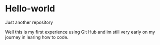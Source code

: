 # Hello-world
Just another repository

Well this is my first experience using Git Hub and im still very early on my journey in learing how to code.
